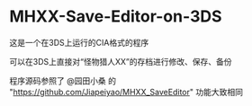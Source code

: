 # MHXX-Save-Editor-on-3DS


这是一个在3DS上运行的CIA格式的程序

可以在3DS上直接对“怪物猎人XX”的存档进行修改、保存、备份

程序源码参照了 @园田小桑 的 "https://github.com/Jiapeiyao/MHXX_SaveEditor" 功能大致相同

